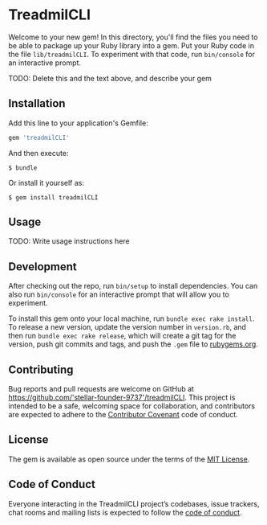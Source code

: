 # TreadmilCLI

Welcome to your new gem! In this directory, you'll find the files you need to be able to package up your Ruby library into a gem. Put your Ruby code in the file `lib/treadmilCLI`. To experiment with that code, run `bin/console` for an interactive prompt.

TODO: Delete this and the text above, and describe your gem

## Installation

Add this line to your application's Gemfile:

```ruby
gem 'treadmilCLI'
```

And then execute:

    $ bundle

Or install it yourself as:

    $ gem install treadmilCLI

## Usage

TODO: Write usage instructions here

## Development

After checking out the repo, run `bin/setup` to install dependencies. You can also run `bin/console` for an interactive prompt that will allow you to experiment.

To install this gem onto your local machine, run `bundle exec rake install`. To release a new version, update the version number in `version.rb`, and then run `bundle exec rake release`, which will create a git tag for the version, push git commits and tags, and push the `.gem` file to [rubygems.org](https://rubygems.org).

## Contributing

Bug reports and pull requests are welcome on GitHub at https://github.com/'stellar-founder-9737'/treadmilCLI. This project is intended to be a safe, welcoming space for collaboration, and contributors are expected to adhere to the [Contributor Covenant](http://contributor-covenant.org) code of conduct.

## License

The gem is available as open source under the terms of the [MIT License](https://opensource.org/licenses/MIT).

## Code of Conduct

Everyone interacting in the TreadmilCLI project’s codebases, issue trackers, chat rooms and mailing lists is expected to follow the [code of conduct](https://github.com/'stellar-founder-9737'/treadmilCLI/blob/master/CODE_OF_CONDUCT.md).

